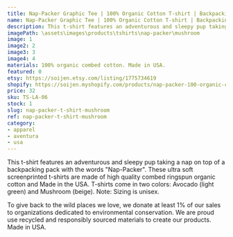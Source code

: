 ```yaml
---
title: Nap-Packer Graphic Tee | 100% Organic Cotton T-shirt | Backpacking Adventure Dog | Mushroom
name: Nap-Packer Graphic Tee | 100% Organic Cotton T-shirt | Backpacking Adventure Dog | Mushroom
description: This t-shirt features an adventurous and sleepy pup taking a nap on top of a backpacking pack with the words "Nap-Packer". These ultra soft screenprinted t-shirts are made of high quality combed ringspun organic cotton and Made in the USA.
imagePath: \assets\images\products\tshirts\nap-packer\mushroom
image: 1
image2: 2
image3: 3
image4: 4
materials: 100% organic combed cotton. Made in USA.
featured: 0
etsy: https://soijen.etsy.com/listing/1775734619
shopify: https://soijen.myshopify.com/products/nap-packer-100-organic-cotton-t-shirt
price: 32
sku: TS-LA-06
stock: 1
slug: nap-packer-t-shirt-mushroom
ref: nap-packer-t-shirt-mushroom
category:
- apparel
- aventura
- usa
---
```

This t-shirt features an adventurous and sleepy pup taking a nap on top of a backpacking pack with the words "Nap-Packer". These ultra soft screenprinted t-shirts are made of high quality combed ringspun organic cotton and Made in the USA. T-shirts come in two colors: Avocado (light green) and Mushroom (beige). Note: Sizing is unisex.

To give back to the wild places we love, we donate at least 1% of our sales to organizations dedicated to environmental conservation. We are proud use recycled and responsibly sourced materials to create our products. Made in USA.